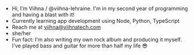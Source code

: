 - Hi, I’m Viihna / @viihna-lehraine. I'm in my second year of programming and having a blast with it!
- Currently learning app development using Node, Python, TypeScript
- Reach me at viihna@viihnatech.com
- she/her
- Fun fact: I'm also writing my own rock album and producing it myself. I've played bass and guitar for more than half my life 😎

